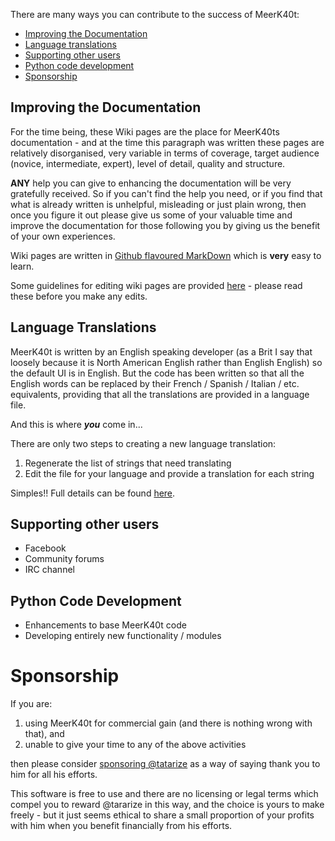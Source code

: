 There are many ways you can contribute to the success of MeerK40t:

* [Improving the Documentation](#improving-the-documentation)
* [Language translations](#language-translations)
* [Supporting other users](#supporting-other-users)
* [Python code development](#python-code-development)
* [Sponsorship](#sponsorship)

## Improving the Documentation
For the time being, these Wiki pages are the place for MeerK40ts documentation - and at the time this paragraph was written these pages are relatively disorganised, very variable in terms of coverage, target audience (novice, intermediate, expert), level of detail, quality and structure.

**ANY** help you can give to enhancing the documentation will be very gratefully received. So if you can't find the help you need, or if you find that what is already written is unhelpful, misleading or just plain wrong, then once you figure it out please give us some of your valuable time and improve the documentation for those following you by giving us the benefit of your own experiences.

Wiki pages are written in [Github flavoured MarkDown](https://github.github.com/gfm/) which is **very** easy to learn.

Some guidelines for editing wiki pages are provided [here](./Tech:-Creating-a-wiki-page) - please read these before you make any edits.

## Language Translations
MeerK40t is written by an English speaking developer (as a Brit I say that loosely because it is North American English rather than English English) so the default UI is in English. But the code has been written so that all the English words can be replaced by their French / Spanish / Italian / etc. 
equivalents, providing that all the translations are provided in a language file.

And this is where ***you*** come in...

There are only two steps to creating a new language translation:

1. Regenerate the list of strings that need translating
2. Edit the file for your language and provide a translation for each string

Simples!! Full details can be found [here](/meerk40t/meerk40t/wiki/Tech:-Foreign-Language-Translations).

## Supporting other users
* Facebook
* Community forums
* IRC channel

## Python Code Development
* Enhancements to base MeerK40t code
* Developing entirely new functionality / modules

# Sponsorship
If you are:

1. using MeerK40t for commercial gain (and there is nothing wrong with that), and
2. unable to give your time to any of the above activities

then please consider [sponsoring @tatarize](/sponsors/tatarize) as a way of saying thank you to him for all his efforts. 

This software is free to use and there are no licensing or legal terms which compel you to reward @tararize in this way, and the choice is yours to make freely - but it just seems ethical to share a small proportion of your profits with him when you benefit financially from his efforts.